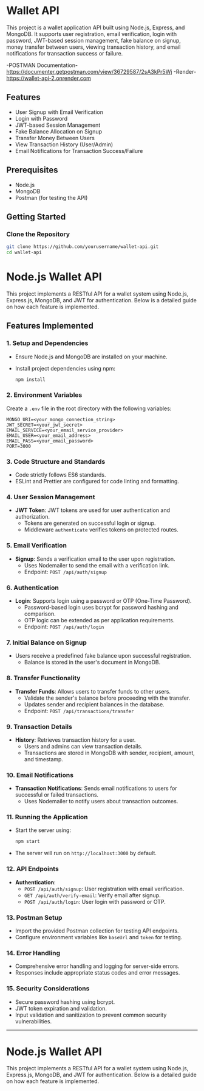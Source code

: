 
# Wallet API

This project is a wallet application API built using Node.js, Express, and MongoDB. It supports user registration, email verification, login with password, JWT-based session management, fake balance on signup, money transfer between users, viewing transaction history, and email notifications for transaction success or failure.

-POSTMAN Documentation- https://documenter.getpostman.com/view/36729587/2sA3kPr5Wj
-Render- https://wallet-api-2.onrender.com

## Features

- User Signup with Email Verification
- Login with Password
- JWT-based Session Management
- Fake Balance Allocation on Signup
- Transfer Money Between Users
- View Transaction History (User/Admin)
- Email Notifications for Transaction Success/Failure

## Prerequisites

- Node.js
- MongoDB
- Postman (for testing the API)

## Getting Started

### Clone the Repository

```bash
git clone https://github.com/yourusername/wallet-api.git
cd wallet-api
  ```

# Node.js Wallet API

This project implements a RESTful API for a wallet system using Node.js, Express.js, MongoDB, and JWT for authentication. Below is a detailed guide on how each feature is implemented.

## Features Implemented

### 1. Setup and Dependencies

- Ensure Node.js and MongoDB are installed on your machine.
- Install project dependencies using npm:

  ```bash
  npm install
  ```

### 2. Environment Variables

Create a `.env` file in the root directory with the following variables:

```dotenv
MONGO_URI=<your_mongo_connection_string>
JWT_SECRET=<your_jwt_secret>
EMAIL_SERVICE=<your_email_service_provider>
EMAIL_USER=<your_email_address>
EMAIL_PASS=<your_email_password>
PORT=3000
```

### 3. Code Structure and Standards

- Code strictly follows ES6 standards.
- ESLint and Prettier are configured for code linting and formatting.

### 4. User Session Management

- **JWT Token**: JWT tokens are used for user authentication and authorization.
  - Tokens are generated on successful login or signup.
  - Middleware `authenticate` verifies tokens on protected routes.

### 5. Email Verification

- **Signup**: Sends a verification email to the user upon registration.
  - Uses Nodemailer to send the email with a verification link.
  - Endpoint: `POST /api/auth/signup`

### 6. Authentication

- **Login**: Supports login using a password or OTP (One-Time Password).
  - Password-based login uses bcrypt for password hashing and comparison.
  - OTP logic can be extended as per application requirements.
  - Endpoint: `POST /api/auth/login`

### 7. Initial Balance on Signup

- Users receive a predefined fake balance upon successful registration.
  - Balance is stored in the user's document in MongoDB.

### 8. Transfer Functionality

- **Transfer Funds**: Allows users to transfer funds to other users.
  - Validate the sender's balance before proceeding with the transfer.
  - Updates sender and recipient balances in the database.
  - Endpoint: `POST /api/transactions/transfer`

### 9. Transaction Details

- **History**: Retrieves transaction history for a user.
  - Users and admins can view transaction details.
  - Transactions are stored in MongoDB with sender, recipient, amount, and timestamp.

### 10. Email Notifications

- **Transaction Notifications**: Sends email notifications to users for successful or failed transactions.
  - Uses Nodemailer to notify users about transaction outcomes.

### 11. Running the Application

- Start the server using:

  ```bash
  npm start
  ```

- The server will run on `http://localhost:3000` by default.

### 12. API Endpoints

- **Authentication**:
  - `POST /api/auth/signup`: User registration with email verification.
  - `GET /api/auth/verify-email`: Verify email after signup.
  - `POST /api/auth/login`: User login with password or OTP.


### 13. Postman Setup

- Import the provided Postman collection for testing API endpoints.
- Configure environment variables like `baseUrl` and `token` for testing.

### 14. Error Handling

- Comprehensive error handling and logging for server-side errors.
- Responses include appropriate status codes and error messages.

### 15. Security Considerations

- Secure password hashing using bcrypt.
- JWT token expiration and validation.
- Input validation and sanitization to prevent common security vulnerabilities.


---

# Node.js Wallet API

This project implements a RESTful API for a wallet system using Node.js, Express.js, MongoDB, and JWT for authentication. Below is a detailed guide on how each feature is implemented.

